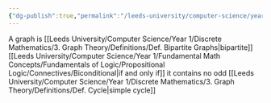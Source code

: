 ```yaml
---
{"dg-publish":true,"permalink":"/leeds-university/computer-science/year-1/discrete-mathematics/3-graph-theory/theorems/theorem-3-3/"}
---
```


A graph is [[Leeds University/Computer Science/Year 1/Discrete Mathematics/3. Graph Theory/Definitions/Def. Bipartite Graphs\|bipartite]] [[Leeds University/Computer Science/Year 1/Fundamental Math Concepts/Fundamentals of Logic/Propositional Logic/Connectives/Biconditional\|if and only if]] it contains no odd [[Leeds University/Computer Science/Year 1/Discrete Mathematics/3. Graph Theory/Definitions/Def. Cycle\|simple cycle]]
